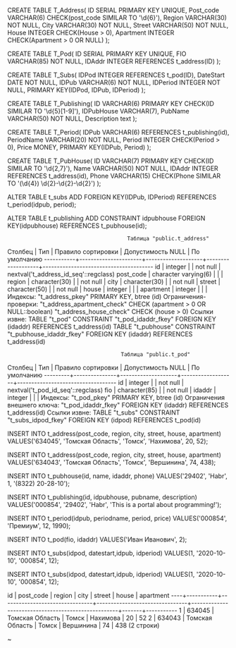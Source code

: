 CREATE TABLE T_Address(
ID SERIAL PRIMARY KEY UNIQUE,
Post_code VARCHAR(6) CHECK(post_code SIMILAR TO '\d{6}'),
Region VARCHAR(30) NOT NULL,
City VARCHAR(30) NOT NULL,
Street VARCHAR(50) NOT NULL,
House INTEGER CHECK(House > 0),
Apartment INTEGER CHECK(Apartment > 0 OR NULL)
);




CREATE TABLE T_Pod(
ID SERIAL PRIMARY KEY UNIQUE,
FIO VARCHAR(85) NOT NULL,
IDAddr INTEGER REFERENCES t_address(ID)
);



CREATE TABLE T_Subs(
IDPod INTEGER REFERENCES t_pod(ID),
DateStart DATE NOT NULL,
IDPub VARCHAR(6) NOT NULL,
IDPeriod INTEGER NOT NULL,
PRIMARY KEY(IDPod, IDPub, IDPeriod)
);



CREATE TABLE T_Publishing(
ID VARCHAR(6) PRIMARY KEY CHECK(ID SIMILAR TO '\d{5}[1-9]'),
IDPubHouse VARCHAR(7),
PubName VARCHAR(50) NOT NULL,
Description text
);



CREATE TABLE T_Period(
IDPub VARCHAR(6) REFERENCES t_publishing(id),
PeriodName VARCHAR(20) NOT NULL,
Period INTEGER CHECK(Period > 0),
Price MONEY,
PRIMARY KEY(IDPub, Period)
);



CREATE TABLE T_PubHouse(
ID VARCHAR(7) PRIMARY KEY CHECK(ID SIMILAR TO '\d{2,7}'),
Name VARCHAR(50) NOT NULL,
IDAddr INTEGER REFERENCES t_address(id),
Phone VARCHAR(15) CHECK(Phone SIMILAR TO '\(\d{4}\) \d{2}-\d{2}-\d{2}')
);


ALTER TABLE t_subs
ADD FOREIGN KEY(IDPub, IDPeriod) REFERENCES t_period(idpub, period);


ALTER TABLE t_publishing
ADD CONSTRAINT idpubhouse FOREIGN KEY(idpubhouse) REFERENCES t_pubhouse(id);





 
                                          Таблица "public.t_address"
  Столбец  |         Тип          | Правило сортировки | Допустимость NULL |             По умолчанию
-----------+----------------------+--------------------+-------------------+---------------------------------------
 id        | integer              |                    | not null          | nextval('t_address_id_seq'::regclass)
 post_code | character varying(6) |                    |                   |
 region    | character(30)        |                    | not null          |
 city      | character(30)        |                    | not null          |
 street    | character(50)        |                    | not null          |
 house     | integer              |                    |                   |
 apartment | integer              |                    |                   |
Индексы:
    "t_address_pkey" PRIMARY KEY, btree (id)
Ограничения-проверки:
    "t_address_apartment_check" CHECK (apartment > 0 OR NULL::boolean)
    "t_address_house_check" CHECK (house > 0)
Ссылки извне:
    TABLE "t_pod" CONSTRAINT "t_pod_idaddr_fkey" FOREIGN KEY (idaddr) REFERENCES t_address(id)
    TABLE "t_pubhouse" CONSTRAINT "t_pubhouse_idaddr_fkey" FOREIGN KEY (idaddr) REFERENCES t_address(id)




                                        Таблица "public.t_pod"
 Столбец |      Тип      | Правило сортировки | Допустимость NULL |           По умолчанию
---------+---------------+--------------------+-------------------+-----------------------------------
 id      | integer       |                    | not null          | nextval('t_pod_id_seq'::regclass)
 fio     | character(85) |                    | not null          |
 idaddr  | integer       |                    |                   |
Индексы:
    "t_pod_pkey" PRIMARY KEY, btree (id)
Ограничения внешнего ключа:
    "t_pod_idaddr_fkey" FOREIGN KEY (idaddr) REFERENCES t_address(id)
Ссылки извне:
    TABLE "t_subs" CONSTRAINT "t_subs_idpod_fkey" FOREIGN KEY (idpod) REFERENCES t_pod(id)






INSERT INTO t_address(post_code, region, city, street, house, apartment) VALUES('634045', 'Томская Область', 'Томск', 'Нахимова', 20, 52);

INSERT INTO t_address(post_code, region, city, street, house, apartment) VALUES('634043', 'Томская Область', 'Томск', 'Вершинина', 74, 438);

INSERT INTO t_pubhouse(id, name, idaddr, phone) VALUES('29402', 'Habr', 1, '(8322) 20-28-10');


INSERT INTO t_publishing(id, idpubhouse, pubname, description) VALUES('000854', '29402', 'Habr', 'This is a portal about programming!');


INSERT INTO t_period(idpub, periodname, period, price) VALUES('000854', 'Премиум', 12, 1990);


INSERT INTO t_pod(fio, idaddr) VALUES('Иван Иванович', 2);

INSERT INTO t_subs(idpod, datestart,idpub, idperiod) VALUES(1, '2020-10-10', '000854', 12);


INSERT INTO t_subs(idpod, datestart,idpub, idperiod) VALUES(1, '2020-10-10', '000854', 12);

 id | post_code |             region             |              city              |                       street                       | house | apartment
----+-----------+--------------------------------+--------------------------------+----------------------------------------------------+-------+-----------
  1 | 634045    | Томская Область                | Томск                          | Нахимова                                           |    20 |        52
  2 | 634043    | Томская Область                | Томск                          | Вершинина                                          |    74 |       438
(2 строки)

~




